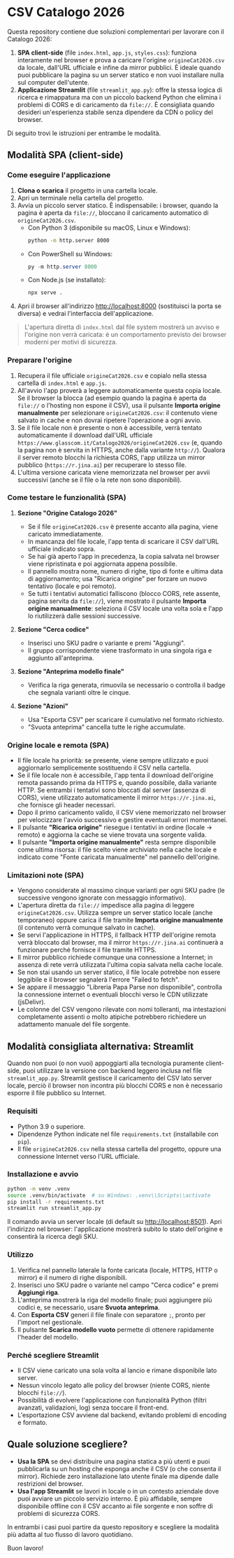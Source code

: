 # CSV Catalogo 2026

Questa repository contiene due soluzioni complementari per lavorare con il Catalogo 2026:

1. **SPA client-side** (file `index.html`, `app.js`, `styles.css`): funziona interamente nel browser e prova a caricare l'origine `origineCat2026.csv` da locale, dall'URL ufficiale e infine da mirror pubblici. È ideale quando puoi pubblicare la pagina su un server statico e non vuoi installare nulla sul computer dell'utente.
2. **Applicazione Streamlit** (file `streamlit_app.py`): offre la stessa logica di ricerca e rimappatura ma con un piccolo backend Python che elimina i problemi di CORS e di caricamento da `file://`. È consigliata quando desideri un'esperienza stabile senza dipendere da CDN o policy del browser.

Di seguito trovi le istruzioni per entrambe le modalità.

## Modalità SPA (client-side)

### Come eseguire l'applicazione

1. **Clona o scarica** il progetto in una cartella locale.
2. Apri un terminale nella cartella del progetto.
3. Avvia un piccolo server statico. È indispensabile: i browser, quando la pagina è aperta da `file://`, bloccano il caricamento automatico di `origineCat2026.csv`.
   - Con Python 3 (disponibile su macOS, Linux e Windows):
     ```bash
     python -m http.server 8000
     ```
   - Con PowerShell su Windows:
     ```powershell
     py -m http.server 8000
     ```
   - Con Node.js (se installato):
     ```bash
     npx serve .
     ```
4. Apri il browser all'indirizzo [http://localhost:8000](http://localhost:8000) (sostituisci la porta se diversa) e vedrai l'interfaccia dell'applicazione.

> L'apertura diretta di `index.html` dal file system mostrerà un avviso e l'origine non verrà caricata: è un comportamento previsto dei browser moderni per motivi di sicurezza.

### Preparare l'origine

1. Recupera il file ufficiale `origineCat2026.csv` e copialo nella stessa cartella di `index.html` e `app.js`.
2. All'avvio l'app proverà a leggere automaticamente questa copia locale. Se il browser la blocca (ad esempio quando la pagina è aperta da `file://` o l'hosting non espone il CSV), usa il pulsante **Importa origine manualmente** per selezionare `origineCat2026.csv`: il contenuto viene salvato in cache e non dovrai ripetere l'operazione a ogni avvio.
3. Se il file locale non è presente o non è accessibile, verrà tentato automaticamente il download dall'URL ufficiale `https://www.glasscom.it/Catalogo2026/origineCat2026.csv` (e, quando la pagina non è servita in HTTPS, anche dalla variante `http://`). Qualora il server remoto blocchi la richiesta CORS, l'app utilizza un mirror pubblico (`https://r.jina.ai`) per recuperare lo stesso file.
4. L'ultima versione caricata viene memorizzata nel browser per avvii successivi (anche se il file o la rete non sono disponibili).

### Come testare le funzionalità (SPA)

1. **Sezione "Origine Catalogo 2026"**
   - Se il file `origineCat2026.csv` è presente accanto alla pagina, viene caricato immediatamente.
   - In mancanza del file locale, l'app tenta di scaricare il CSV dall'URL ufficiale indicato sopra.
   - Se hai già aperto l'app in precedenza, la copia salvata nel browser viene ripristinata e poi aggiornata appena possibile.
   - Il pannello mostra nome, numero di righe, tipo di fonte e ultima data di aggiornamento; usa "Ricarica origine" per forzare un nuovo tentativo (locale e poi remoto).
   - Se tutti i tentativi automatici falliscono (blocco CORS, rete assente, pagina servita da `file://`), viene mostrato il pulsante **Importa origine manualmente**: seleziona il CSV locale una volta sola e l'app lo riutilizzerà dalle sessioni successive.

2. **Sezione "Cerca codice"**
   - Inserisci uno SKU padre o variante e premi "Aggiungi".
   - Il gruppo corrispondente viene trasformato in una singola riga e aggiunto all'anteprima.

3. **Sezione "Anteprima modello finale"**
   - Verifica la riga generata, rimuovila se necessario o controlla il badge che segnala varianti oltre le cinque.

4. **Sezione "Azioni"**
   - Usa "Esporta CSV" per scaricare il cumulativo nel formato richiesto.
   - "Svuota anteprima" cancella tutte le righe accumulate.

### Origine locale e remota (SPA)

- Il file locale ha priorità: se presente, viene sempre utilizzato e puoi aggiornarlo semplicemente sostituendo il CSV nella cartella.
- Se il file locale non è accessibile, l'app tenta il download dell'origine remota passando prima da HTTPS e, quando possibile, dalla variante HTTP. Se entrambi i tentativi sono bloccati dal server (assenza di CORS), viene utilizzato automaticamente il mirror `https://r.jina.ai`, che fornisce gli header necessari.
- Dopo il primo caricamento valido, il CSV viene memorizzato nel browser per velocizzare l'avvio successivo e gestire eventuali errori momentanei.
- Il pulsante **"Ricarica origine"** riesegue i tentativi in ordine (locale → remoto) e aggiorna la cache se viene trovata una sorgente valida.
- Il pulsante **"Importa origine manualmente"** resta sempre disponibile come ultima risorsa: il file scelto viene archiviato nella cache locale e indicato come "Fonte caricata manualmente" nel pannello dell'origine.

### Limitazioni note (SPA)

- Vengono considerate al massimo cinque varianti per ogni SKU padre (le successive vengono ignorate con messaggio informativo).
- L'apertura diretta da `file://` impedisce alla pagina di leggere `origineCat2026.csv`. Utilizza sempre un server statico locale (anche temporaneo) oppure carica il file tramite **Importa origine manualmente** (il contenuto verrà comunque salvato in cache).
- Se servi l'applicazione in HTTPS, il fallback HTTP dell'origine remota verrà bloccato dal browser, ma il mirror `https://r.jina.ai` continuerà a funzionare perché fornisce il file tramite HTTPS.
- Il mirror pubblico richiede comunque una connessione a Internet; in assenza di rete verrà utilizzata l'ultima copia salvata nella cache locale.
- Se non stai usando un server statico, il file locale potrebbe non essere leggibile e il browser segnalerà l'errore "Failed to fetch".
- Se appare il messaggio "Libreria Papa Parse non disponibile", controlla la connessione internet o eventuali blocchi verso le CDN utilizzate (jsDelivr).
- Le colonne del CSV vengono rilevate con nomi tolleranti, ma intestazioni completamente assenti o molto atipiche potrebbero richiedere un adattamento manuale del file sorgente.

## Modalità consigliata alternativa: Streamlit

Quando non puoi (o non vuoi) appoggiarti alla tecnologia puramente client-side, puoi utilizzare la versione con backend leggero inclusa nel file `streamlit_app.py`. Streamlit gestisce il caricamento del CSV lato server locale, perciò il browser non incontra più blocchi CORS e non è necessario esporre il file pubblico su Internet.

### Requisiti

- Python 3.9 o superiore.
- Dipendenze Python indicate nel file `requirements.txt` (installabile con `pip`).
- Il file `origineCat2026.csv` nella stessa cartella del progetto, oppure una connessione Internet verso l'URL ufficiale.

### Installazione e avvio

```bash
python -m venv .venv
source .venv/bin/activate  # su Windows: .venv\\Scripts\\activate
pip install -r requirements.txt
streamlit run streamlit_app.py
```

Il comando avvia un server locale (di default su [http://localhost:8501](http://localhost:8501)). Apri l'indirizzo nel browser: l'applicazione mostrerà subito lo stato dell'origine e consentirà la ricerca degli SKU.

### Utilizzo

1. Verifica nel pannello laterale la fonte caricata (locale, HTTPS, HTTP o mirror) e il numero di righe disponibili.
2. Inserisci uno SKU padre o variante nel campo "Cerca codice" e premi **Aggiungi riga**.
3. L'anteprima mostrerà la riga del modello finale; puoi aggiungere più codici e, se necessario, usare **Svuota anteprima**.
4. Con **Esporta CSV** generi il file finale con separatore `;`, pronto per l'import nel gestionale.
5. Il pulsante **Scarica modello vuoto** permette di ottenere rapidamente l'header del modello.

### Perché scegliere Streamlit

- Il CSV viene caricato una sola volta al lancio e rimane disponibile lato server.
- Nessun vincolo legato alle policy del browser (niente CORS, niente blocchi `file://`).
- Possibilità di evolvere l'applicazione con funzionalità Python (filtri avanzati, validazioni, log) senza toccare il front-end.
- L'esportazione CSV avviene dal backend, evitando problemi di encoding e formato.

## Quale soluzione scegliere?

- **Usa la SPA** se devi distribuire una pagina statica a più utenti e puoi pubblicarla su un hosting che esponga anche il CSV (o che consenta il mirror). Richiede zero installazione lato utente finale ma dipende dalle restrizioni del browser.
- **Usa l'app Streamlit** se lavori in locale o in un contesto aziendale dove puoi avviare un piccolo servizio interno. È più affidabile, sempre disponibile offline con il CSV accanto ai file sorgente e non soffre di problemi di sicurezza CORS.

In entrambi i casi puoi partire da questo repository e scegliere la modalità più adatta al tuo flusso di lavoro quotidiano.

Buon lavoro!
